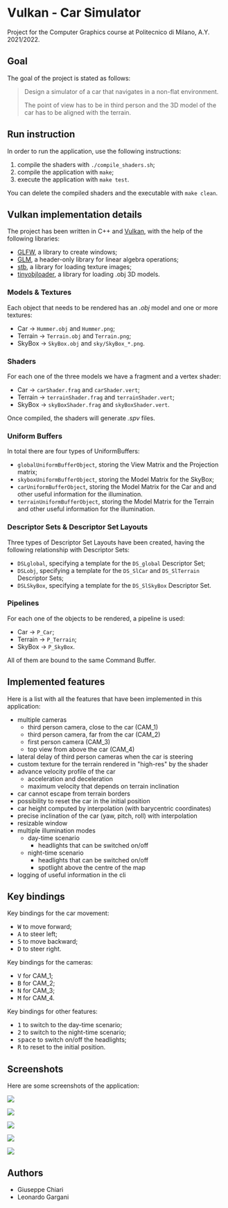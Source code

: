 # Vulkan - Car Simulator

Project for the Computer Graphics course at Politecnico di Milano, A.Y. 2021/2022.


## Goal

The goal of the project is stated as follows:
> Design a simulator of a car that navigates in a non-flat environment.
> 
> The point of view has to be in third person and the 3D model of the car has to be aligned with the terrain.


## Run instruction

In order to run the application, use the following instructions:
1. compile the shaders with `./compile_shaders.sh`;
2. compile the application with `make`;
3. execute the application with `make test`.

You can delete the compiled shaders and the executable with `make clean`.


## Vulkan implementation details

The project has been written in C++ and [Vulkan](https://www.vulkan.org), with the help of the following libraries:
- [GLFW](https://www.glfw.org), a library to create windows;
- [GLM](https://github.com/g-truc/glm), a header-only library for linear algebra operations;
- [stb](https://github.com/nothings/stb), a library for loading texture images;
- [tinyobjloader](https://github.com/tinyobjloader/tinyobjloader), a library for loading .obj 3D models.


### Models & Textures

Each object that needs to be rendered has an *.obj* model and one or more textures:
- Car -> `Hummer.obj` and `Hummer.png`;
- Terrain -> `Terrain.obj` and `Terrain.png`;
- SkyBox -> `SkyBox.obj` and `sky/SkyBox_*.png`.


### Shaders

For each one of the three models we have a fragment and a vertex shader:
- Car -> `carShader.frag` and `carShader.vert`;
- Terrain -> `terrainShader.frag` and `terrainShader.vert`;
- SkyBox -> `skyBoxShader.frag` and `skyBoxShader.vert`.

Once compiled, the shaders will generate *.spv* files.

### Uniform Buffers

In total there are four types of UniformBuffers:
- `globalUniformBufferObject`, storing the View Matrix and the Projection matrix;
- `skyboxUniformBufferObject`, storing the Model Matrix for the SkyBox;
- `carUniformBufferObject`, storing the Model Matrix for the Car and and other useful information for the illumination.
- `terrainUniformBufferObject`, storing the Model Matrix for the Terrain and other useful information for the illumination.

### Descriptor Sets & Descriptor Set Layouts

Three types of Descriptor Set Layouts have been created, having the following relationship with Descriptor Sets:
- `DSLglobal`, specifying a template for the `DS_global` Descriptor Set;
- `DSLobj`, specifying a template for the `DS_SlCar` and `DS_SlTerrain` Descriptor Sets;
- `DSLSkyBox`, specifying a template for the `DS_SlSkyBox` Descriptor Set.

### Pipelines

For each one of the objects to be rendered, a pipeline is used:
- Car -> `P_Car`;
- Terrain -> `P_Terrain`;
- SkyBox -> `P_SkyBox`.

All of them are bound to the same Command Buffer.


## Implemented features

Here is a list with all the features that have been implemented in this application:
- multiple cameras
  - third person camera, close to the car (CAM_1)
  - third person camera, far from the car (CAM_2)
  - first person camera (CAM_3)
  - top view from above the car (CAM_4)
- lateral delay of third person cameras when the car is steering
- custom texture for the terrain rendered in "high-res" by the shader
- advance velocity profile of the car
  - acceleration and deceleration
  - maximum velocity that depends on terrain inclination
- car cannot escape from terrain borders
- possibility to reset the car in the initial position
- car height computed by interpolation (with barycentric coordinates)
- precise inclination of the car (yaw, pitch, roll) with interpolation
- resizable window
- multiple illumination modes
  - day-time scenario
    - headlights that can be switched on/off
  - night-time scenario
    - headlights that can be switched on/off
    - spotlight above the centre of the map
- logging of useful information in the cli


## Key bindings

Key bindings for the car movement:
- <kbd>W</kbd> to move forward;
- <kbd>A</kbd> to steer left;
- <kbd>S</kbd> to move backward;
- <kbd>D</kbd> to steer right.

Key bindings for the cameras:
- <kbd>V</kbd> for CAM_1;
- <kbd>B</kbd> for CAM_2;
- <kbd>N</kbd> for CAM_3;
- <kbd>M</kbd> for CAM_4.

Key bindings for other features:
- <kbd>1</kbd> to switch to the day-time scenario;
- <kbd>2</kbd> to switch to the night-time scenario;
- <kbd>space</kbd> to switch on/off the headlights;
- <kbd>R</kbd> to reset to the initial position.


## Screenshots

Here are some screenshots of the application:

![](img/third_person_day.png)

![](img/first_person_day.png)

![](img/third_person_night.png)

![](img/yaw_pitch_roll.png)

![](img/spotlight.png)


## Authors

- Giuseppe Chiari
- Leonardo Gargani
